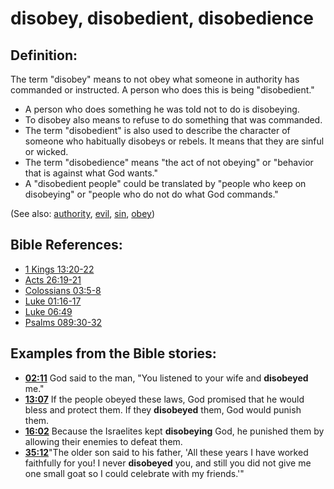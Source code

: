# disobey, disobedient, disobedience #

## Definition: ##

The term "disobey" means to not obey what someone in authority has commanded or instructed. A person who does this is being "disobedient."

* A person who does something he was told not to do is disobeying.
* To disobey also means to refuse to do something that was commanded.
* The term "disobedient" is also used to describe the character of someone who habitually disobeys or rebels. It means that they are sinful or wicked.
* The term "disobedience" means "the act of not obeying" or "behavior that is against what God wants."
* A "disobedient people" could be translated by "people who keep on disobeying" or "people who do not do what God commands."

(See also: [authority](../kt/authority.md), [evil](../kt/evil.md), [sin](../kt/sin.md), [obey](../other/obey.md))

## Bible References: ##

* [1 Kings 13:20-22](en/tn/1ki/help/13/20)
* [Acts 26:19-21](en/tn/act/help/26/19)
* [Colossians 03:5-8](en/tn/col/help/03/05)
* [Luke 01:16-17](en/tn/luk/help/01/16)
* [Luke 06:49](en/tn/luk/help/06/49)
* [Psalms 089:30-32](en/tn/psa/help/89/30)

## Examples from the Bible stories: ##

* __[02:11](en/tn/obs/help/02/11)__ God said to the man, "You listened to your wife and __disobeyed__  me."
* __[13:07](en/tn/obs/help/13/07)__ If the people obeyed these laws, God promised that he would bless and protect them. If they __disobeyed__  them, God would punish them.
* __[16:02](en/tn/obs/help/16/02)__ Because the Israelites kept __disobeying__  God, he punished them by allowing their enemies to defeat them.
* __[35:12](en/tn/obs/help/35/12)__"The older son said to his father, 'All these years I have worked faithfully for you! I never __disobeyed__  you, and still you did not give me one small goat so I could celebrate with my friends.'"